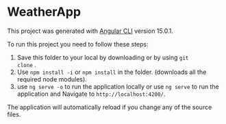 # WeatherApp

This project was generated with [Angular CLI](https://github.com/angular/angular-cli) version 15.0.1.

To run this project you need to follow these steps:
  1. Save this folder to your local by downloading or by using <code>git clone</code> .
  2. Use <code>npm install -i</code> or <code>npm install</code> in the folder. (downloads all the required node modules).
  3. use <code>ng serve -o</code> to run the application locally or use <code>ng serve</code> to run the application and Navigate to `http://localhost:4200/`.


The application will automatically reload if you change any of the source files.

